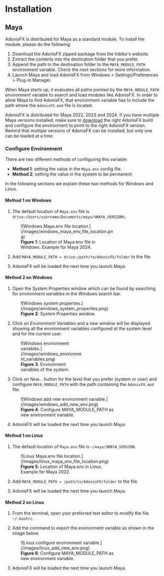 # Installation

## Maya

AdonisFX is distributed for Maya as a standard module. To install the module, please do the following:

1. Download the AdonisFX zipped package from the Inbibo's website.
2. Extract the contents into the destination folder that you prefer.
3. Append the path to the destination folder to the `MAYA_MODULE_PATH` environment variable. Check the next sections for more information.
4. Launch Maya and load AdonisFX from Windows > Settings/Preferences > Plug-in Manager.

When Maya starts up, it evaluates all paths pointed by the `MAYA_MODULE_PATH` environment variable to search and load modules like AdonisFX. In order to allow Maya to find AdonisFX, that environment variable has to include the path where the `AdonisFX.mod` file is located. 

AdonisFX is distributed for Maya 2022, 2023 and 2024. If you have multiple Maya versions installed, make sure to [download](https://inbibo.co.uk/adonisfx/downloads) the right AdonisFX build and configure the environment to point to the right AdonisFX version. Remind that multiple versions of AdonisFX can be installed, but only one can be loaded at a time.

### Configure Environment

There are two different methods of configuring this variable:

- **Method 1**: setting the value in the `Maya.env` config file.
- **Method 2**: setting the value in the system to be permanent.

In the following sections we explain these two methods for Windows and Linux.

#### Method 1 on Windows

1. The default location of `Maya.env` file is `drive:/Users/username/Documents/maya/%MAYA_VERSION%`.

<figure style="width:60%; margin-left:10%" markdown>
  ![Windows Maya.env file location.](/images/windows_maya_env_file_location.png)
  <figcaption><b>Figure 1</b>: Location of Maya.env file in Windows. Example for Maya 2024.</figcaption>
</figure>

2. Add `MAYA_MODULE_PATH = drive:/path/to/AdonisFX/folder` to the file.

3. AdonisFX will be loaded the next time you launch Maya.

#### Method 2 on Windows

1. Open the System Properties window which can be found by searching for *environment variables* in the Windows search bar.

<figure style="width:60%; margin-left:10%" markdown>
  ![Windows system properties.](/images/windows_system_properties.png)
  <figcaption><b>Figure 2</b>: System Properties window.</figcaption>
</figure>

2. Click on *Environment Variables* and a new window will be displayed showing all the environment variables configured at the system level and for the current user.

<figure style="width:40%; margin-left:10%" markdown>
  ![Windows environment variables.](/images/windows_environment_variables.png)
  <figcaption><b>Figure 3</b>: Environment variables of the system.</figcaption>
</figure>

3. Click on *New...* button for the level that you prefer (system or user) and configure `MAYA_MODULE_PATH` with the path containing the `AdonisFX.mod` file.

<figure style="width:60%; margin-left:10%" markdown>
  ![Windows add new environment variable.](/images/windows_add_new_env.png)
  <figcaption><b>Figure 4</b>: Configure MAYA_MODULE_PATH as new environment variable.</figcaption>
</figure>

4. AdonisFX will be loaded the next time you launch Maya.

#### Method 1 on Linux

1. The default location of `Maya.env` file is `~/maya/$MAYA_VERSION`.

<figure style="width:60%; margin-left:10%" markdown>
  ![Linux Maya.env file location.](/images/linux_maya_env_file_location.png)
  <figcaption><b>Figure 5</b>: Location of Maya.env in Linux. Example for Maya 2022.</figcaption>
</figure>

2. Add `MAYA_MODULE_PATH = /path/to/AdonisFX/folder` to the file.

3. AdonisFX will be loaded the next time you launch Maya.

#### Method 2 on Linux

1. From the terminal, open your preferred text editor to modify the file `~/.bashrc`.

2. Add the command to export the environment variable as shown in the image below.

<figure style="width:60%; margin-left:10%" markdown>
  ![Linux configure environment variable.](/images/linux_add_new_env.png)
  <figcaption><b>Figure 6</b>: Configure MAYA_MODULE_PATH as new environment variable.</figcaption>
</figure>

3. AdonisFX will be loaded the next time you launch Maya.

<!--
## Houdini

AdonisFX is distributed for Houdini as a standard package. To install the package, please do the following:

1. Download the AdonisFX zipped package from the Inbibo's website [TODO: #2 add link].
2. Unzip the contents into the destination folder that you prefer.
3. Add folder containg the AdonisFX.json file to the `HOUDINI_PACKAGE_DIR` environment variable.

The `HOUDINI_PACKAGE_DIR` must be set in your environemnt. For example:

- Windows: `set HOUDINI_PACKAGE_DIR=%HOUDINI_PACKAGE_DIR%;/path/to/AdonisFX/folder`
- Linux: `export HOUDINI_PACKAGE_DIR=$HOUDINI_PACKAGE_DIR:/path/to/AdonisFX/folder`
-->